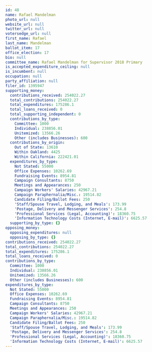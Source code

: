 ```yaml
---
id: 48
name: Rafael Mandelman
photo_url: null
website_url: null
twitter_url: null
votersedge_url: null
first_name: Rafael
last_name: Mandelman
ballot_item: 17
office_election: 17
bio: null
committee_name: Rafael Mandelman for Supervisor 2018 Primary
is_accepted_expenditure_ceiling: null
is_incumbent: null
occupation: null
party_affiliation: null
filer_id: 1395947
supporting_money:
  contributions_received: 254022.27
  total_contributions: 254022.27
  total_expenditures: 175286.1
  total_loans_received: 0
  total_supporting_independent: 0
  contributions_by_type:
    Committee: 1000
    Individual: 238856.01
    Unitemized: 13566.26
    Other (includes Businesses): 600
  contributions_by_origin:
    Out of State: 13610
    Within Oakland: 4425
    Within California: 222421.01
  expenditures_by_type:
    Not Stated: 55000
    Office Expenses: 10262.69
    Fundraising Events: 8954.81
    Campaign Consultants: 8750
    Meetings and Appearances: 250
    Campaign Workers' Salaries: 42967.21
    Campaign Paraphernalia/Misc.: 19514.82
    Candidate Filing/Ballot Fees: 250
    'Staff/Spouse Travel, Lodging, and Meals': 173.99
    'Postage, Delivery and Messenger Services': 254.8
    'Professional Services (Legal, Accounting)': 18360.75
    'Information Technology Costs (Internet, E-mail)': 6625.57
  supporting_by_type: {}
opposing_money:
  opposing_expenditures: null
  opposing_by_type: {}
contributions_received: 254022.27
total_contributions: 254022.27
total_expenditures: 175286.1
total_loans_received: 0
contributions_by_type:
  Committee: 1000
  Individual: 238856.01
  Unitemized: 13566.26
  Other (includes Businesses): 600
expenditures_by_type:
  Not Stated: 55000
  Office Expenses: 10262.69
  Fundraising Events: 8954.81
  Campaign Consultants: 8750
  Meetings and Appearances: 250
  Campaign Workers' Salaries: 42967.21
  Campaign Paraphernalia/Misc.: 19514.82
  Candidate Filing/Ballot Fees: 250
  'Staff/Spouse Travel, Lodging, and Meals': 173.99
  'Postage, Delivery and Messenger Services': 254.8
  'Professional Services (Legal, Accounting)': 18360.75
  'Information Technology Costs (Internet, E-mail)': 6625.57
---
```

